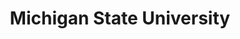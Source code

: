 ---
blog: https://blogs.lib.msu.edu/
facebook: http://www.facebook.com/spartans.msu
github: Michigan-State-University
logohandle: msu_edu
sort: michigan_state
title: Michigan State University
twitter: michiganstateu
website: https://msu.edu/
wikipedia: https://en.wikipedia.org/wiki/Michigan_State_University
---